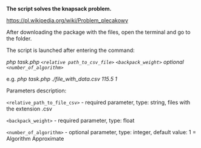 **The script solves the knapsack problem.**

https://pl.wikipedia.org/wiki/Problem_plecakowy

After downloading the package with the files, open the terminal and go to the folder.

The script is launched after entering the command:

_php task.php `<relative path_to_csv_file>` `<backpack_weight>` optional `<number_of_algorithm>`_

e.g.
_php task.php ./file_with_data.csv 115.5 1_


Parameters description:

`<relative_path_to_file_csv>` - required parameter, type: string, files with the extension .csv

`<backpack_weight>` - required parameter, type: float

`<number_of_algorithm>` - optional parameter, type: integer, default value: 1 = Algorithm Approximate